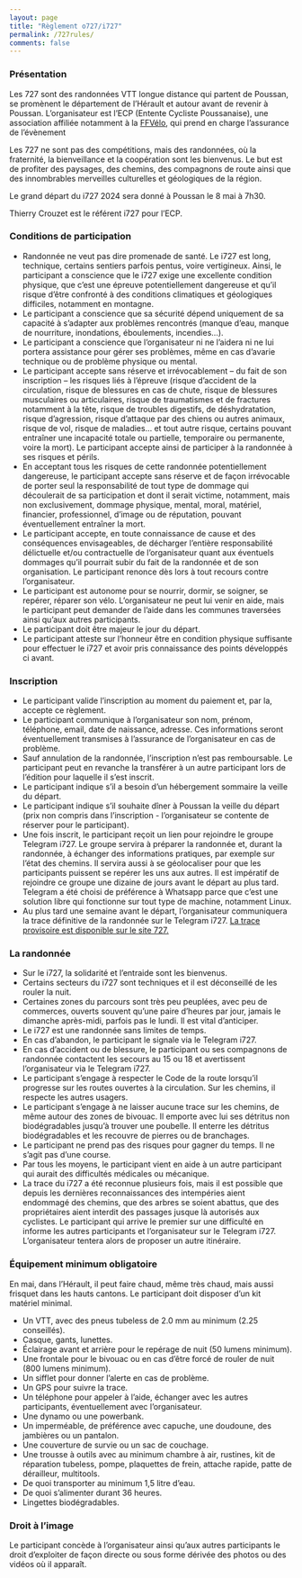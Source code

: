 ```yaml
---
layout: page
title: "Règlement o727/i727"
permalink: /727rules/
comments: false
---
```


### Présentation
Les 727 sont des randonnées VTT longue distance qui partent de Poussan, se promènent le département de l’Hérault et autour avant de revenir à Poussan. L’organisateur est l’ECP (Entente Cycliste Poussanaise), une association affiliée notamment à la [FFVélo](https://ffvelo.fr/), qui prend en charge l’assurance de l’évènement

Les 727 ne sont pas des compétitions, mais des randonnées, où la fraternité, la bienveillance et la coopération sont les bienvenus. Le but est de profiter des paysages, des chemins, des compagnons de route ainsi que des innombrables merveilles culturelles et géologiques de la région.

Le grand départ du i727 2024 sera donné à Poussan le 8 mai à 7h30.

Thierry Crouzet est le référent i727 pour l’ECP.

### Conditions de participation
- Randonnée ne veut pas dire promenade de santé. Le i727 est long, technique, certains sentiers parfois pentus, voire vertigineux. Ainsi, le participant a conscience que le i727 exige une excellente condition physique, que c’est une épreuve potentiellement dangereuse et qu’il risque d’être confronté à des conditions climatiques et géologiques difficiles, notamment en montagne.
- Le participant a conscience que sa sécurité dépend uniquement de sa capacité à s’adapter aux problèmes rencontrés (manque d’eau, manque de nourriture, inondations, éboulements, incendies…).
- Le participant a conscience que l’organisateur ni ne l’aidera ni ne lui portera assistance pour gérer ses problèmes, même en cas d’avarie technique ou de problème physique ou mental.
- Le participant accepte sans réserve et irrévocablement – du fait de son inscription – les risques liés à l’épreuve (risque d’accident de la circulation, risque de blessures en cas de chute, risque de blessures musculaires ou articulaires, risque de traumatismes et de fractures notamment à la tête, risque de troubles digestifs, de déshydratation, risque d’agression, risque d’attaque par des chiens ou autres animaux, risque de vol, risque de maladies… et tout autre risque, certains pouvant entraîner une incapacité totale ou partielle, temporaire ou permanente, voire la mort). Le participant accepte ainsi de participer à la randonnée à ses risques et périls.
- En acceptant tous les risques de cette randonnée potentiellement dangereuse, le participant accepte sans réserve et de façon irrévocable de porter seul la responsabilité de tout type de dommage qui découlerait de sa participation et dont il serait victime, notamment, mais non exclusivement, dommage physique, mental, moral, matériel, financier, professionnel, d’image ou de réputation, pouvant éventuellement entraîner la mort.
- Le participant accepte, en toute connaissance de cause et des conséquences envisageables, de décharger l’entière responsabilité délictuelle et/ou contractuelle de l’organisateur quant aux éventuels dommages qu’il pourrait subir du fait de la randonnée et de son organisation. Le participant renonce dès lors à tout recours contre l’organisateur.
- Le participant est autonome pour se nourrir, dormir, se soigner, se repérer, réparer son vélo. L’organisateur ne peut lui venir en aide, mais le participant peut demander de l’aide dans les communes traversées ainsi qu’aux autres participants.
- Le participant doit être majeur le jour du départ.
- Le participant atteste sur l’honneur être en condition physique suffisante pour effectuer le i727 et avoir pris connaissance des points développés ci avant.

### Inscription
- Le participant valide l’inscription au moment du paiement et, par la, accepte ce règlement.
- Le participant communique à l’organisateur son nom, prénom, téléphone, email, date de naissance, adresse. Ces informations seront éventuellement transmises à l’assurance de l’organisateur en cas de problème.
- Sauf annulation de la randonnée, l’inscription n’est pas remboursable. Le participant peut en revanche la transférer à un autre participant lors de l’édition pour laquelle il s’est inscrit.
- Le participant indique s’il a besoin d’un hébergement sommaire la veille du départ.
- Le participant indique s’il souhaite dîner à Poussan la veille du départ (prix non compris dans l’inscription - l’organisateur se contente de réserver pour le participant).
- Une fois inscrit, le participant reçoit un lien pour rejoindre le groupe Telegram i727. Le groupe servira à préparer la randonnée et, durant la randonnée, à échanger des informations pratiques, par exemple sur l’état des chemins. Il servira aussi à se géolocaliser pour que les participants puissent se repérer les uns aux autres. Il est impératif de rejoindre ce groupe une dizaine de jours avant le départ au plus tard. Telegram a été choisi de préférence à Whatsapp parce que c’est une solution libre qui fonctionne sur tout type de machine, notamment Linux.
- Au plus tard une semaine avant le départ, l’organisateur communiquera la trace définitive de la randonnée sur le Telegram i727. [La trace provisoire est disponible sur le site 727.](https://727bikepacking.fr)

### La randonnée
- Sur le i727, la solidarité et l’entraide sont les bienvenus.
- Certains secteurs du i727 sont techniques et il est déconseillé de les rouler la nuit.
- Certaines zones du parcours sont très peu peuplées, avec peu de commerces, ouverts souvent qu’une paire d’heures par jour, jamais le dimanche après-midi, parfois pas le lundi. Il est vital d’anticiper.
- Le i727 est une randonnée sans limites de temps.
- En cas d’abandon, le participant le signale via le Telegram i727.
- En cas d’accident ou de blessure, le participant ou ses compagnons de randonnée contactent les secours au 15 ou 18 et avertissent l’organisateur via le Telegram i727.
- Le participant s’engage à respecter le Code de la route lorsqu’il progresse sur les routes ouvertes à la circulation. Sur les chemins, il respecte les autres usagers.
- Le participant s’engage à ne laisser aucune trace sur les chemins, de même autour des zones de bivouac. Il emporte avec lui ses détritus non biodégradables jusqu’à trouver une poubelle. Il enterre les détritus biodégradables et les recouvre de pierres ou de branchages.
- Le participant ne prend pas des risques pour gagner du temps. Il ne s’agit pas d’une course.
- Par tous les moyens, le participant vient en aide à un autre participant qui aurait des difficultés médicales ou mécanique.
- La trace du i727 a été reconnue plusieurs fois, mais il est possible que depuis les dernières reconnaissances des intempéries aient endommagé des chemins, que des arbres se soient abattus, que des propriétaires aient interdit des passages jusque là autorisés aux cyclistes. Le participant qui arrive le premier sur une difficulté en informe les autres participants et l’organisateur sur le Telegram i727. L’organisateur tentera alors de proposer un autre itinéraire.

### Équipement minimum obligatoire
En mai, dans l’Hérault, il peut faire chaud, même très chaud, mais aussi frisquet dans les hauts cantons. Le participant doit disposer d’un kit matériel minimal.
- Un VTT, avec des pneus tubeless de 2.0 mm au minimum (2.25 conseillés).
- Casque, gants, lunettes.
- Éclairage avant et arrière pour le repérage de nuit (50 lumens minimum).
- Une frontale pour le bivouac ou en cas d’être forcé de rouler de nuit (800 lumens minimum).
- Un sifflet pour donner l’alerte en cas de problème.
- Un GPS pour suivre la trace.
- Un téléphone pour appeler à l’aide, échanger avec les autres participants, éventuellement avec l’organisateur.
- Une dynamo ou une powerbank.
- Un imperméable, de préférence avec capuche, une doudoune, des jambières ou un pantalon.
- Une couverture de survie ou un sac de couchage.
- Une trousse à outils avec au minimum chambre à air, rustines, kit de réparation tubeless, pompe, plaquettes de frein, attache rapide, patte de dérailleur, multitools.
- De quoi transporter au minimum 1,5 litre d’eau.
- De quoi s’alimenter durant 36 heures.
- Lingettes biodégradables.

### Droit à l’image
Le participant concède à l’organisateur ainsi qu’aux autres participants le droit d’exploiter de façon directe ou sous forme dérivée des photos ou des vidéos où il apparaît.